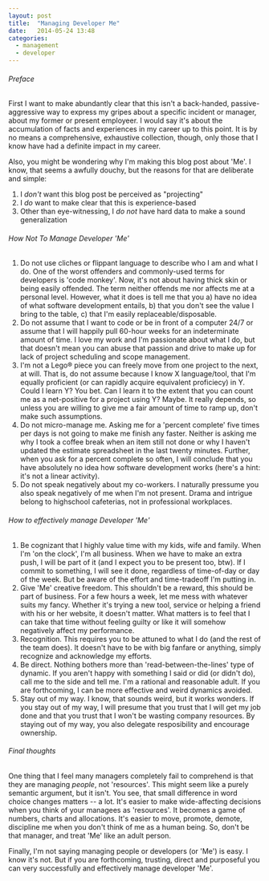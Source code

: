 ```yaml
---
layout: post
title:  "Managing Developer Me"
date:   2014-05-24 13:48
categories:
  - management
  - developer
---
```


###### Preface
First I want to make abundantly clear that this isn't a back-handed, passive-aggressive way to express my gripes about a specific incident or manager, about my former or present employeer. I would say it's about the accumulation of facts and experiences in my career up to this point. It is by no means a comprehensive, exhaustive collection, though, only those that I know have had a definite impact in my career.
<!-- more -->
Also, you might be wondering why I'm making this blog post about 'Me'. I know, that seems a awfully douchy, but the reasons for that are deliberate and simple:

  1. I *don't* want this blog post be perceived as "projecting"
  1. I *do* want to make clear that this is experience-based
  1. Other than eye-witnessing, I *do not* have hard data to make a sound generalization

###### How *Not* To Manage Developer 'Me'
1. Do not use cliches or flippant language to describe who I am and what I do. One of the worst offenders and commonly-used terms for developers is 'code monkey'. Now, it's not about having thick skin or being easily offended. The term neither offends me nor affects me at a personal level. However, what it does is tell me that you a) have no idea of what software development entails, b) that you don't see the value I bring to the table, c) that I'm easily replaceable/disposable.
1. Do not assume that I want to code or be in front of a computer 24/7 or assume that I will happily pull 60-hour weeks for an indeterminate amount of time. I love my work and I'm passionate about what I do, but that doesn't mean you can abuse that passion and drive to make up for lack of project scheduling and scope management.
1. I'm not a Lego® piece you can freely move from one project to the next, at will. That is, do not assume because I know X language/tool, that I'm equally proficient (or can rapidly acquire equivalent proficiecy) in Y. Could I learn Y? You bet. Can I learn it to the extent that you can count me as a net-positive for a project using Y? Maybe. It really depends, so unless you are willing to give me a fair amount of time to ramp up, don't make such assumptions.
1. Do not micro-manage me. Asking me for a 'percent complete' five times per days is not going to make me finish any faster. Neither is asking me why I took a coffee break when an item still not done or why I haven't updated the estimate spreadsheet in the last twenty minutes. Further, when you ask for a percent complete so often, I will conclude that you have absolutely no idea how software development works (here's a hint: it's not a linear activity).
1. Do not speak negatively about my co-workers. I naturally pressume you also speak negatively of me when I'm not present. Drama and intrigue belong to highschool cafeterias, not in professional workplaces.

###### How to *effectively* manage Developer 'Me'
1. Be cognizant that I highly value time with my kids, wife and family. When I'm 'on the clock', I'm all business. When we have to make an extra push, I will be part of it (and I expect you to be present too, btw). If I commit to something, I will see it done, regardless of time-of-day or day of the week. But be aware of the effort and time-tradeoff I'm putting in.
1. Give 'Me' creative freedom. This shouldn't be a reward, this should be part of business. For a few hours a week, let me mess with whatever suits my fancy. Whether it's trying a new tool, service or helping a friend with his or her website, it doesn't matter. What matters is to feel that I can take that time without feeling guilty or like it will somehow negatively affect my performance.
1. Recognition. This requires you to be attuned to what I do (and the rest of the team does). It doesn't have to be with big fanfare or anything, simply recognize and acknowledge my efforts.
1. Be direct. Nothing bothers more than 'read-between-the-lines' type of dynamic. If you aren't happy with something I said or did (or didn't do), call me to the side and tell me. I'm a rational and reasonable adult. If you are forthcoming, I can be more effective and weird dynamics avoided.
1. Stay out of my way. I know, that sounds weird, but it works wonders. If you stay out of my way, I will presume that you trust that I will get my job done and that you trust that I won't be wasting company resources. By staying out of my way, you also delegate resposibility and encourage ownership.

###### Final thoughts
One thing that I feel many managers completely fail to comprehend is that they are managing *people*, not 'resources'. This might seem like a purely semantic argument, but it isn't. You see, that small difference in word choice changes matters -- a lot. It's easier to make wide-affecting decisions when you think of your managees as 'resources'. It becomes a game of numbers, charts and allocations. It's easier to move, promote, demote, discipline me when you don't think of me as a human being. So, don't be that manager, and treat 'Me' like an adult person.

Finally, I'm not saying managing people or developers (or 'Me') is easy. I know it's not. But if you are forthcoming, trusting, direct and purposeful you can very successfully and effectively manage developer 'Me'.
